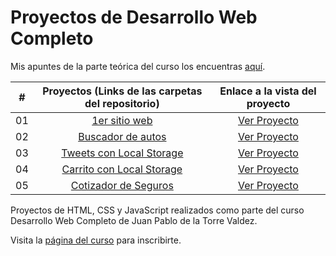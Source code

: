 # Proyectos de Desarrollo Web Completo

Mis apuntes de la parte teórica del curso los encuentras [aquí](https://github.com/sebasgrandes/apuntes-dwc/).

|  #  |                                   Proyectos (Links de las carpetas del repositorio)                                   |           Enlace a la vista del proyecto           |
| :-: | :-------------------------------------------------------------------------------------------------------------------: | :------------------------------------------------: |
| 01  |        [1er sitio web](https://github.com/sebasgrandes/projects-dwc/tree/main/projects/01-1er-sitio-web-main)         | [Ver Proyecto](https://sebasgrandes.netlify.app/)  |
| 02  |      [Buscador de autos](https://github.com/sebasgrandes/projects-dwc/tree/main/projects/02-frontend-store-main)      | [Ver Proyecto](https://sebasgrandes2.netlify.app/) |
| 03  |   [Tweets con Local Storage](https://github.com/sebasgrandes/projects-dwc/tree/main/projects/03-patrones-web-main)    | [Ver Proyecto](https://sebasgrandes3.netlify.app)  |
| 04  |   [Carrito con Local Storage](https://github.com/sebasgrandes/projects-dwc/tree/main/projects/04-blog-de-cafe-main)   | [Ver Proyecto](https://sebasgrandes4.netlify.app)  |
| 05  | [Cotizador de Seguros](https://github.com/sebasgrandes/projects-dwc/tree/main/projects/05-Rock-EDM-Festival-Web-main) | [Ver Proyecto](https://sebasgrandes5.netlify.app)  |

Proyectos de HTML, CSS y JavaScript realizados como parte del curso Desarrollo Web Completo de Juan Pablo de la Torre Valdez.

Visita la [página del curso](https://www.udemy.com/course/desarrollo-web-completo-con-html5-css3-js-php-y-mysql/?kw=desarr&src=sac/) para inscribirte.
